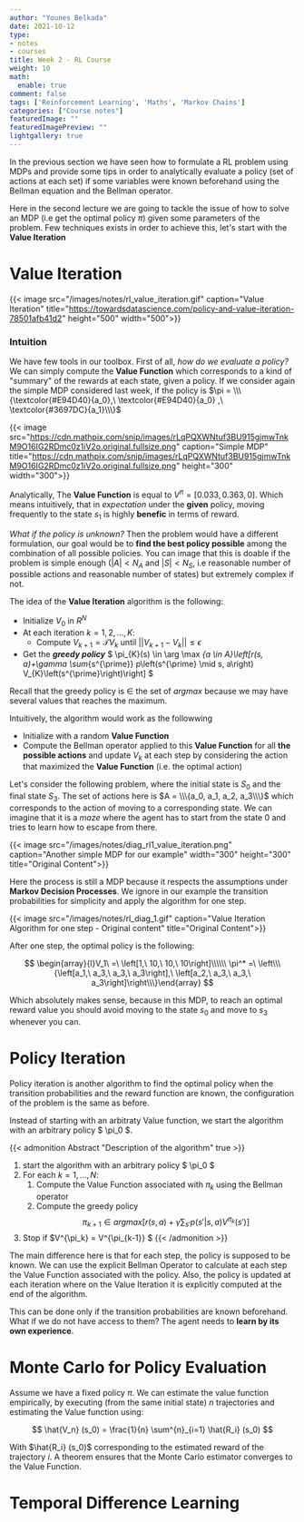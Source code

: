 ```yaml
---
author: "Younes Belkada"
date: 2021-10-12
type:
- notes
- courses
title: Week 2 - RL Course
weight: 10
math:
  enable: true
comment: false
tags: ['Reinforcement Learning', 'Maths', 'Markov Chains']
categories: ["Course notes"]
featuredImage: ""
featuredImagePreview: ""
lightgallery: true
---
```


In the previous section we have seen how to formulate a RL problem using MDPs and provide some tips in order to analytically evaluate a policy (set of actions at each set) if some variables were known beforehand using the Bellman equation and the Bellman operator.

Here in the second lecture we are going to tackle the issue of how to solve an MDP (i.e get the optimal policy $\pi$) given some parameters of the problem. Few techniques exists in order to achieve this, let's start with the **Value Iteration**

# Value Iteration

{{< image src="/images/notes/rl_value_iteration.gif" caption="Value Iteration" title="https://towardsdatascience.com/policy-and-value-iteration-78501afb41d2" height="500" width="500">}}


### Intuition

We have few tools in our toolbox. First of all, *how do we evaluate a policy?* We can simply compute the **Value Function** which corresponds to a kind of "summary" of the rewards at each state, given a policy. If we consider again the simple MDP considered last week, if the policy is $\pi = \\\{\textcolor{#E94D40}{a_0},\ \textcolor{#E94D40}{a_0} ,\ \textcolor{#3697DC}{a_1}\\\}$

{{< image src="https://cdn.mathpix.com/snip/images/rLqPQXWNtuf3BU915gjmwTnkM9O16IG2RDmc0z1iV2o.original.fullsize.png" caption="Simple MDP" title="https://cdn.mathpix.com/snip/images/rLqPQXWNtuf3BU915gjmwTnkM9O16IG2RDmc0z1iV2o.original.fullsize.png" height="300" width="300">}}

Analytically, The **Value Function** is equal to $V^\pi = [0.033, 0.363, 0]$. Which means intuitively, that in *expectation* under the **given** policy, moving frequently to the state $s_1$ is highly **benefic** in terms of reward.

*What if the policy is unknown?* Then the problem would have a different formulation, our goal would be to **find the best policy possible** among the combination of all possible policies. You can image that this is doable if the problem is simple enough ($|A| < N_A$ and $|S| < N_S$, i.e reasonable number of possible actions and reasonable number of states) but extremely complex if not.
 
The idea of the **Value Iteration** algorithm is the following:
* Initialize $V_0$ in $R^N$
* At each iteration $k = 1,2,...,K$:
    * Compute $V_{k+1} = \mathcal{T}V_k$ until $|| V_{k+1} - V_k || \leq \epsilon$
* Get the ***greedy policy*** $
\pi_{K}(s) \in \arg \max _{a \in A}\left[r(s, a)+\gamma \sum_{s^{\prime}} p\left(s^{\prime} \mid s, a\right) V_{K}\left(s^{\prime}\right)\right]
$

Recall that the greedy policy is $\in$ the set of $argmax$ because we may have several values that reaches the maximum.

Intuitively, the algorithm would work as the followwing
* Initialize with a random **Value Function**
* Compute the Bellman operator applied to this **Value Function** for all **the possible actions** and update $V_k$ at each step by considering the action that maximized the **Value Function** (i.e. the optimal action)

Let's consider the following problem, where the initial state is $S_0$ and the final state $S_3$. The set of actions here is $A = \\\{a_0, a_1, a_2, a_3\\\}$ which corresponds to the action of moving to a corresponding state. We can imagine that it is a *maze* where the agent has to start from the state 0 and tries to learn how to escape from there.


{{< image src="/images/notes/diag_rl1_value_iteration.png" caption="Another simple MDP for our example" width="300" height="300" title="Original Content">}}

Here the process is still a MDP because it respects the assumptions under **Markov Decision Processes**. We ignore in our example the transition probabilities for simplicity and apply the algorithm for one step.

{{< image src="/images/notes/rl_diag_1.gif" caption="Value Iteration Algorithm for one step - Original content" title="Original Content">}}

After one step, the optimal policy is the following:

$$ \begin{array}{l}V_1\ =\ \left[1,\ 10,\ 10,\ 10\right]\\\\\\ \pi^* =\ \left\\\{\left[a_1,\ a_3,\ a_3,\ a_3\right],\ \left[a_2,\ a_3,\ a_3,\ a_3\right]\right\\\}\end{array} $$

Which absolutely makes sense, because in this MDP, to reach an optimal reward value you should avoid moving to the state $s_0$ and move to $s_3$ whenever you can.

# Policy Iteration

Policy iteration is another algorithm to find the optimal policy when the transition probabilities and the reward function are known, the configuration of the problem is the same as before.

Instead of starting with an arbitraty Value function, we start the algorithm with an arbitrary policy $ \pi_0 $.

{{< admonition Abstract "Description of the algorithm" true >}}
1. start the algorithm with an arbitrary policy $ \pi_0 $
2. For each $k = 1,...,N$:
    1. Compute the Value Function associated with $\pi_k$ using the Bellman operator
    2. Compute the greedy policy $$ \pi_{k+1} \in arg max [r(s, a) + \gamma \sum_{s'} p(s' | s, a) V^{\pi_k} (s')] $$
3. Stop if $V^{\pi_k} = V^{\pi_{k-1}} $
{{< /admonition >}}

The main difference here is that for each step, the policy is supposed to be known. We can use the explicit Bellman Operator to calculate at each step the Value Function associated with the policy. Also, the policy is updated at each iteration where on the Value Iteration it is explicitly computed at the end of the algorithm.

This can be done only if the transition probabilities are known beforehand. What if we do not have access to them? The agent needs to **learn by its own experience**.

# Monte Carlo for Policy Evaluation

Assume we have a fixed policy $\pi$. We can estimate the value function empirically, by executing (from the same initial state) $n$ trajectories and estimating the Value function using:

$$
\hat{V_n} (s_0) = \frac{1}{n} \sum^{n}_{i=1} \hat{R_i} (s_0)
$$

With $\hat{R_i} (s_0)$ corresponding to the estimated reward of the trajectory $i$. A theorem ensures that the Monte Carlo estimator converges to the Value Function. 

# Temporal Difference Learning

